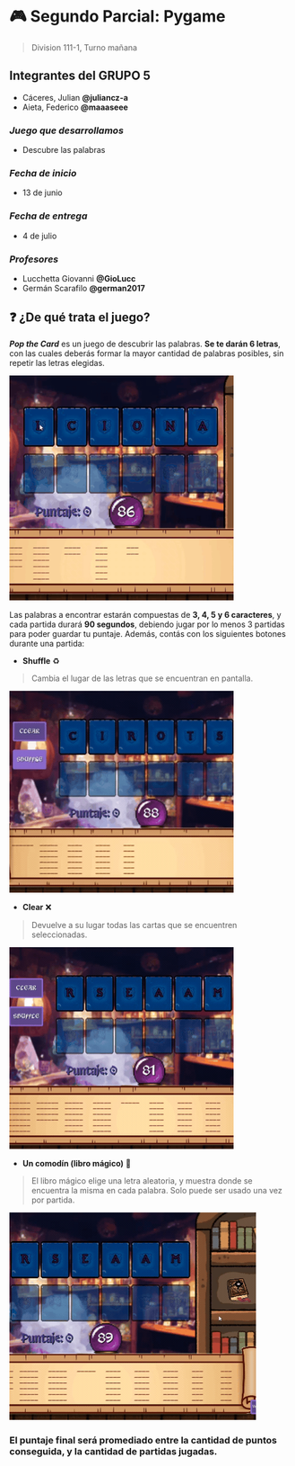 # :video_game: **Segundo Parcial: Pygame**

> Division 111-1, Turno mañana

## Integrantes del GRUPO 5

* Cáceres, Julian  **@juliancz-a**
* Aieta, Federico  **@maaaseee**

### _Juego que desarrollamos_

* Descubre las palabras

### _Fecha de inicio_

* 13 de junio

### _Fecha de entrega_

* 4 de julio

### _Profesores_

* Lucchetta Giovanni  **@GioLucc**
* Germán Scarafilo  **@german2017**

## :question: ¿De qué trata el juego?

**_Pop the Card_** es un juego de descubrir las palabras. **Se te darán 6 letras**, con las cuales deberás formar la mayor cantidad de palabras posibles, sin repetir las letras elegidas.

![Selection Gif](https://github.com/juliancz-a/SP_GRUPO_5_Pygame/blob/1992f68d66814a3d8581650e804d92cb8789324d/code/data/markdown/selection_gif.gif)

Las palabras a encontrar estarán compuestas de **3, 4, 5 y 6 caracteres**, y cada partida durará **90 segundos**, debiendo jugar por lo menos 3 partidas para poder guardar tu puntaje.
Además, contás con los siguientes botones durante una partida:

* **Shuffle** :recycle:

> Cambia el lugar de las letras que se encuentran en pantalla.

![Shuffle button Gif](https://github.com/juliancz-a/SP_GRUPO_5_Pygame/blob/1992f68d66814a3d8581650e804d92cb8789324d/code/data/markdown/shuffle_button.gif)

* **Clear** :x:

> Devuelve a su lugar todas las cartas que se encuentren seleccionadas.

![Clear_button Gif](https://github.com/juliancz-a/SP_GRUPO_5_Pygame/blob/1992f68d66814a3d8581650e804d92cb8789324d/code/data/markdown/clear_button.gif)

* **Un comodín (libro mágico)** :orange_book:

> El libro mágico elige una letra aleatoria, y muestra donde se encuentra la misma en cada palabra. Solo puede ser usado una vez por partida.

![Comodín Gif](https://github.com/juliancz-a/SP_GRUPO_5_Pygame/blob/1992f68d66814a3d8581650e804d92cb8789324d/code/data/markdown/comodin_button.gif)

### **El puntaje final será promediado entre la cantidad de puntos conseguida, y la cantidad de partidas jugadas.**
